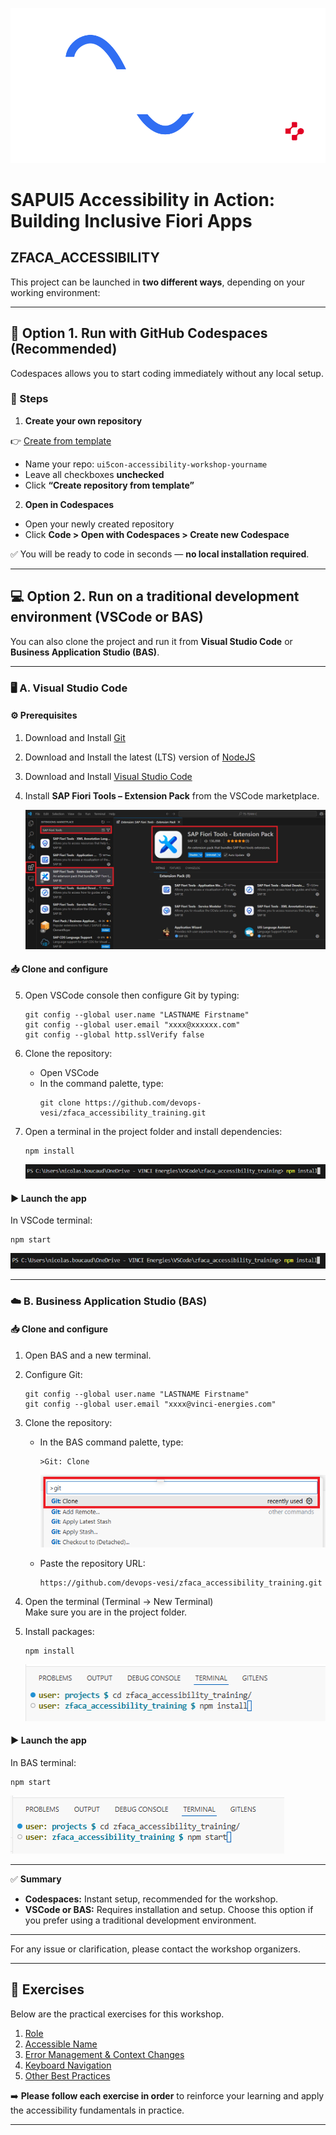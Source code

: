 
<p align="center">
  <img src="./webapp/images/banner.svg" alt="SAPUI5 Accessibility Workshop Banner" width="800">
</p>

# SAPUI5 Accessibility in Action: Building Inclusive Fiori Apps

## ZFACA_ACCESSIBILITY

This project can be launched in **two different ways**, depending on your working environment:

---

## 🚀 Option 1. Run with GitHub Codespaces (**Recommended**)

Codespaces allows you to start coding immediately without any local setup.

### 🔧 Steps

1. **Create your own repository**

👉 [Create from template](https://github.com/devops-vesi/zfaca_accessibility_training/generate)

- Name your repo: `ui5con-accessibility-workshop-yourname`
- Leave all checkboxes **unchecked**
- Click **“Create repository from template”**

2. **Open in Codespaces**

- Open your newly created repository
- Click **Code > Open with Codespaces > Create new Codespace**

✅ You will be ready to code in seconds — **no local installation required**.

---

## 💻 Option 2. Run on a traditional development environment (VSCode or BAS)

You can also clone the project and run it from **Visual Studio Code** or **Business Application Studio (BAS)**.

---

### 🖥️ **A. Visual Studio Code**

#### ⚙️ Prerequisites

1. Download and Install [Git](https://git-scm.com/downloads)  
2. Download and Install the latest (LTS) version of [NodeJS](https://nodejs.org/en/download)  
3. Download and Install [Visual Studio Code](https://code.visualstudio.com/Download)  
4. Install **SAP Fiori Tools – Extension Pack** from the VSCode marketplace.

    ![](./webapp/images/vscode-extension.png)

#### 📥 Clone and configure

5. Open VSCode console then configure Git by typing:
    ```
    git config --global user.name "LASTNAME Firstname"
    git config --global user.email "xxxx@xxxxxx.com"
    git config --global http.sslVerify false
    ```

6. Clone the repository:
    - Open VSCode
    - In the command palette, type:
        ```
        git clone https://github.com/devops-vesi/zfaca_accessibility_training.git
        ```

7. Open a terminal in the project folder and install dependencies:
    ```
    npm install
    ```
    ![](./webapp/images/vscode-install.png)

#### ▶️ Launch the app

In VSCode terminal:
```
npm start
```
![](./webapp/images/vscode-launch.png)

---

### ☁️ **B. Business Application Studio (BAS)**

#### 📥 Clone and configure

1. Open BAS and a new terminal.

2. Configure Git:
    ```
    git config --global user.name "LASTNAME Firstname"
    git config --global user.email "xxxx@vinci-energies.com"
    ```

3. Clone the repository:
    - In the BAS command palette, type:
        ```
        >Git: Clone
        ```
        ![](./webapp/images/bas-clone.png)

    - Paste the repository URL:
        ```
        https://github.com/devops-vesi/zfaca_accessibility_training.git
        ```

4. Open the terminal (Terminal -> New Terminal)  
   Make sure you are in the project folder.

5. Install packages:
    ```
    npm install
    ```
    ![](./webapp/images/bas-install.png)

#### ▶️ Launch the app

In BAS terminal:
```
npm start
```
![](./webapp/images/bas-launch.png)

---

✅ **Summary**

- **Codespaces:** Instant setup, recommended for the workshop.  
- **VSCode or BAS:** Requires installation and setup. Choose this option if you prefer using a traditional development environment.

---

For any issue or clarification, please contact the workshop organizers.

---

## 📝 Exercises

Below are the practical exercises for this workshop.

1. [Role](./exercise-instructions/role.md)
2. [Accessible Name](./exercise-instructions/accessible_name.md)
3. [Error Management & Context Changes](./exercise-instructions/error_management_context_changes.md)
4. [Keyboard Navigation](./exercise-instructions/keyboard_navigation.md)
5. [Other Best Practices](./exercise-instructions/other_best_practices.md)

➡️ **Please follow each exercise in order** to reinforce your learning and apply the accessibility fundamentals in practice.

---

